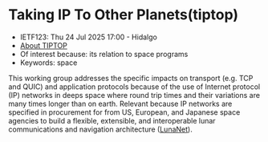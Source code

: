 # Taking IP To Other Planets(tiptop)
* <IETFschedule>IETF123: Thu 24 Jul 2025 17:00 - Hidalgo</IETFschedule>
* [About TIPTOP](https://datatracker.ietf.org/group/tiptop/about/) 
* Of interest because: its relation to space programs
* Keywords: space

This working group addresses the specific impacts on transport (e.g. TCP and QUIC) and application protocols because of the use of Internet protocol (IP) networks in deeps space where round trip times and their variations are many times longer than on earth. Relevant because IP networks are specified in procurement for from US, European, and Japanese space agencies to build a flexible, extensible, and interoperable lunar communications and navigation architecture ([LunaNet](https://tempo.gsfc.nasa.gov/projects/TEMPO?tab=lunanet)). 